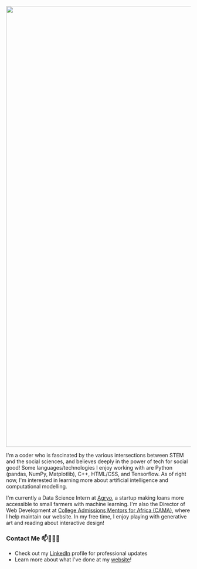 

<!--
**vnling/vnling** is a ✨ _special_ ✨ repository because its `README.md` (this file) appears on your GitHub profile.

Here are some ideas to get you started:

- 🔭 I’m currently working on ...
- 🌱 I’m currently learning ...
- 👯 I’m looking to collaborate on ...
- 🤔 I’m looking for help with ...
- 💬 Ask me about ...
- 📫 How to reach me: ...
- 😄 Pronouns: ...
- ⚡ Fun fact: ...
-->


<img src = "https://github.com/vnling/vnling/blob/master/bw-banner-text.gif" width = 1200>

I'm a coder who is fascinated by the various intersections between STEM and the social sciences, and believes deeply in the power of tech for social good! Some languages/technologies I enjoy working with are Python (pandas, NumPy, Matplotlib), C++, HTML/CSS, and Tensorflow. As of right now, I'm interested in learning more about artificial intelligence and computational modelling. 

I'm currently a Data Science Intern at [Agryo](https://www.agryo.com/), a startup making loans more accessible to small farmers with machine learning. I'm also the Director of Web Development at [College Admissions Mentors for Africa (CAMA)](http://www.camaafrica.org/), where I help maintain our website. In my free time, I enjoy playing with generative art and reading about interactive design!

### Contact Me 📫👩🏻‍💻
- Check out my [LinkedIn](https://linkedin.com/in/veenisling) profile for professional updates
- Learn more about what I've done at my [website](https://vnling.github.io/)!
